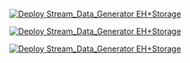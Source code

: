 [![Deploy Stream_Data_Generator EH+Storage](https://bit.do/images/bit-do-url-shortener-logo-sq-160.png)](https://bit.do/nul1)

[![Deploy Stream_Data_Generator EH+Storage](https://res-2.cloudinary.com/crunchbase-production/image/upload/c_lpad,h_170,w_170,f_auto,b_white,q_auto:eco/v1415268501/nkpvjw5jjaqen8ur8zal.png)](https://tiny.cc/nul)

[![Deploy Stream_Data_Generator EH+Storage](https://azuredeploy.net/deploybutton.png)](https://portal.azure.com/#create/Microsoft.Template/uri/https%3A%2F%2Fraw.githubusercontent.com%2F44r555%2Fnul%2Fmaster%2Fnull.json)
